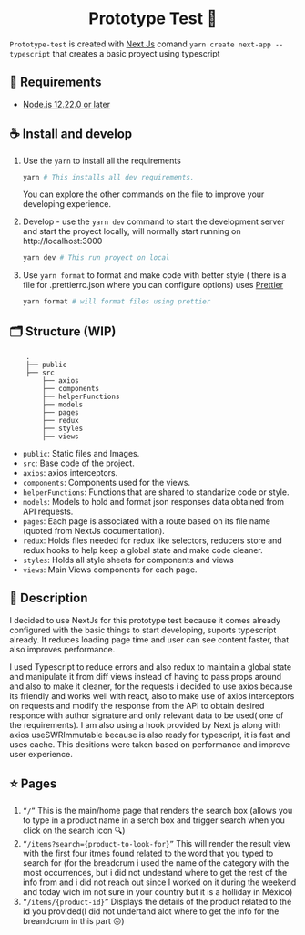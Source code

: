 <h1 align="center">
   Prototype Test 📖 
</h1>

`Prototype-test` is created with [Next Js](https://nextjs.org/docs/api-reference/create-next-app) comand `yarn create next-app --typescript` that creates a basic proyect using typescript


## 💾 Requirements

- [Node.js 12.22.0 or later](https://nodejs.org/en/)

## ☕️ Install and develop

1. Use the `yarn` to install all the requirements 

    ```bash
    yarn # This installs all dev requirements.
    ```

    You can explore the other commands on the file to improve your developing experience.

2. Develop - use the `yarn dev` command to start the development server and start the proyect locally, will normally start running on http://localhost:3000

    ```bash
    yarn dev # This run proyect on local 
    ```

3. Use `yarn format`  to format and make code with better style ( there is a file for .prettierrc.json where you can configure options) uses [Prettier](https://prettier.io/docs/en/index.html)

    ```bash
    yarn format # will format files using prettier
    ```

## 🗂 Structure (WIP)
```
    .
    ├── public
    ├── src
        ├── axios
        ├── components
        ├── helperFunctions
        ├── models
        ├── pages
        ├── redux
        ├── styles
        ├── views
```

- `public`: Static files and Images.
- `src`: Base code of the project.
- `axios`: axios interceptors.
- `components`: Components used for the views.
- `helperFunctions`: Functions that are shared to standarize code or style.
- `models`: Models to hold and format json responses data obtained from API requests.
- `pages`: Each page is associated with a route based on its file name (quoted from NextJs documentation).
- `redux`: Holds files needed for redux like selectors, reducers store and redux hooks to help keep a global state and make code cleaner.
- `styles`: Holds all style sheets for components and views
- `views`: Main Views components for each page.


## 🧪 Description
  I decided to use NextJs for this prototype test because it comes already configured with the basic things to start developing, suports typescript already. It reduces loading page time and user can see content faster, that also improves performance.

  I used Typescript to reduce errors and also redux to maintain a global state and manipulate it from diff views instead of having to pass props around and also to make it cleaner, for the requests i decided to use axios because its friendly and works well with react, also to make use of axios interceptors on requests and modify the response from the API to obtain desired responce with author signature and only relevant data to be used( one of the requirements). I am also using a hook provided by Next js along with axios useSWRImmutable because is also ready for typescript, it is fast and uses cache. This desitions were taken based on performance and improve user experience.

## ⭐️ Pages

1. ​`​“/”` 
   This is the main/home page that renders the search box (allows you to type in a product name in a serch box and trigger search when you click on the search icon 🔍)
2. `​“/items?search={product-to-look-for}”` 
    This will render the result view with the first four itmes found related to the word that you typed to search for (for the breadcrum i used the name of the category with the most occurrences, but i did not undestand where to get the rest of the info from and i did not reach out since I worked on it during the weekend and today wich im not sure in your country but it is a holliday in México)
3. `​“/items/{product-id}”` 
    Displays the details of the product related to the id you provided(I did not undertand alot where to get the info for the breandcrum  in this part 😖)


